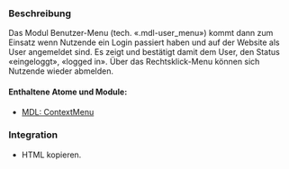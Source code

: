 ### Beschreibung
Das Modul Benutzer-Menu (tech. «.mdl-user_menu») kommt dann zum Einsatz wenn Nutzende ein Login passiert haben und auf der Website als User angemeldet sind. Es zeigt und bestätigt damit dem User, den Status «eingeloggt», «logged in». Über das Rechtsklick-Menu können sich Nutzende wieder abmelden.

#### Enthaltene Atome und Module:
* <a href="../context_menu/context_menu.html">MDL: ContextMenu</a>

### Integration

* HTML kopieren.
